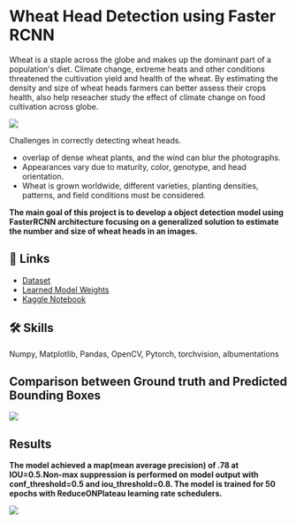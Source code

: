 

# Wheat Head Detection using Faster RCNN

Wheat is a staple across the globe and makes up the dominant part of a population's diet. Climate change, extreme heats and other conditions threatened the cultivation yield and health of the wheat. By estimating the density and size of wheat heads farmers can better assess their crops health, also help reseacher study the effect of climate change on food cultivation across globe.

![](https://i.ibb.co/WvSqSpr/9818452-fig-001.jpg)

Challenges in correctly detecting wheat heads. 
- overlap of dense wheat plants, and the wind can blur the photographs.
- Appearances vary due to maturity, color, genotype, and head orientation.
- Wheat is grown worldwide, different varieties, planting densities, patterns, and field conditions must be considered.

**The main goal of this project is to develop a object detection model using FasterRCNN architecture focusing on a generalized solution to estimate the number and size of wheat heads in an images.**

## 🔗 Links

- [Dataset](https://www.kaggle.com/competitions/global-wheat-detection/data)
- [Learned Model Weights](https://www.kaggle.com/code/sudhanshu2198/wheat-head-detection-using-faster-rcnn-pytorch/output?select=model.pth)
- [Kaggle Notebook](https://www.kaggle.com/code/sudhanshu2198/wheat-head-detection-using-faster-rcnn-pytorch/notebook)

## 🛠 Skills
Numpy, Matplotlib, Pandas, OpenCV, Pytorch, torchvision, albumentations

## Comparison between Ground truth and Predicted Bounding Boxes
![](https://i.ibb.co/PGKWW09/44.png)

## Results

**The model achieved a map(mean average precision) of .78 at IOU=0.5.Non-max suppression is performed on model output with conf_threshold=0.5 and iou_threshold=0.8. The model is trained for 50 epochs with ReduceONPlateau learning rate schedulers.**

![](https://i.ibb.co/9VDQ5tP/3-1.jpg)




